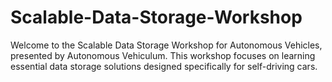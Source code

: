 # Scalable-Data-Storage-Workshop
Welcome to the Scalable Data Storage Workshop for Autonomous Vehicles, presented by Autonomous Vehiculum. This workshop focuses on learning essential data storage solutions designed specifically for self-driving cars.
